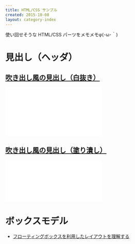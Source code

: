 ```yaml
---
title: HTML/CSS サンプル
created: 2015-10-08
layout: category-index
---
```


使い回せそうな HTML/CSS パーツをメモメモφ(･ω･｀)

見出し（ヘッダ）
====

[吹き出し風の見出し（白抜き）](http://jsfiddle.net/maku77/dxz2havs/)
----
<iframe height="150" src="//jsfiddle.net/maku77/dxz2havs/embedded/result/" frameborder="0"></iframe>

[吹き出し風の見出し（塗り潰し）](http://jsfiddle.net/maku77/j4zbp0w4/)
----
<iframe height="130" src="//jsfiddle.net/maku77/j4zbp0w4/embedded/result/" frameborder="0"></iframe>

ボックスモデル
====
* [フローティングボックスを利用したレイアウトを理解する](floating-box.html)

